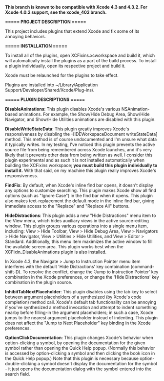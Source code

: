 __This branch is known to be compatible with Xcode 4.3 and 4.3.2. For Xcode 4.0.2 support, see the xcode_402 branch.__

__===== PROJECT DESCRIPTION =====__

This project includes plugins that extend Xcode and fix some of its annoying behaviors.

__===== INSTALLATION =====__

To install all of the plugins, open XCFixins.xcworkspace and build it, which will automatically install the plugins as a part of the build process. To install a plugin individually, open its respective project and build it.

Xcode must be relaunched for the plugins to take effect.

Plugins are installed into ~/Library/Application Support/Developer/Shared/Xcode/Plug-ins/.

__===== PLUGIN DESCRIPTIONS =====__

__DisableAnimations__: This plugin disables Xcode's various NSAnimation-based animations. For example, the Show/Hide Debug Area, Show/Hide Navigator, and Show/Hide Utilities animations are disabled with this plugin.

__DisableWriteStateData__: This plugin greatly improves Xcode's responsiveness by disabling the -[IDEWorkspaceDocument writeStateData] method. This method is of course undocumented and I'm unsure what data it typically writes. In my testing, I've noticed this plugin prevents the active source file from being remembered across Xcode launches, and it's very likely that it prevents other data from being written as well. I consider this plugin experimental and as such it is not installed automatically when building the XCFixins workspace; __you must build this plugin individually to install it.__ With that said, on my machine this plugin really improves Xcode's responsiveness.

__FindFix__: By default, when Xcode's inline find bar opens, it doesn't display any options to customize searching. This plugin makes Xcode show all find options (such as "Ignore Case") in the find bar when it opens. This plugin also makes text-replacement the default mode in the inline find bar, giving immediate access to the "Replace" and "Replace All" buttons.

__HideDistractions__: This plugin adds a new "Hide Distractions" menu item to the View menu, which hides auxiliary views in the active source-editing window. This plugin groups various operations into a single menu item, including: View > Hide Toolbar, View > Hide Debug Area, View > Navigators > Hide Navigator, View > Utilities > Hide Utilities, and View > Editor > Standard. Additionally, this menu item maximizes the active window to fill the available screen area. This plugin works best when the XCFixin_DisableAnimations plugin is also installed.

In Xcode 4.3, the Navigate > Jump to Instruction Pointer menu item interferes with the default 'Hide Distractions' key combination (command-shift-D). To resolve the conflict, change the 'Jump to Instruction Pointer' key combination in the Xcode preferences, or change the 'Hide Distractions' key combination in the plugin source.

__InhibitTabNextPlaceholder__: This plugin disables using the tab key to select between argument placeholders of a synthesized (by Xcode's code completion) method call. Xcode's default tab functionality can be annoying if you've synthesized a method invocation and attempt to indent something nearby before filling-in the argument placeholders; in such a case, Xcode jumps to the nearest argument placeholder instead of indenting. This plugin does not affect the "Jump to Next Placeholder" key binding in the Xcode preferences.

__OptionClickDocumentation__: This plugin changes Xcode's behavior when option-clicking a symbol, by opening the documentation for the given symbol rather than opening the Quick Help popup. (Normally this behavior is accessed by option-clicking a symbol and then clicking the book icon in the Quick Help popup.) Note that this plugin is necessary because option-double-clicking a symbol doesn't display the documentation for the symbol - it just opens the documentation dialog with the symbol entered into the search field.
